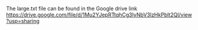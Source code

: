 The large.txt file can be found in the Google drive link https://drive.google.com/file/d/1Mu2YJepRTtqhCg3IyNbV3lzHkPblt2Ql/view?usp=sharing
